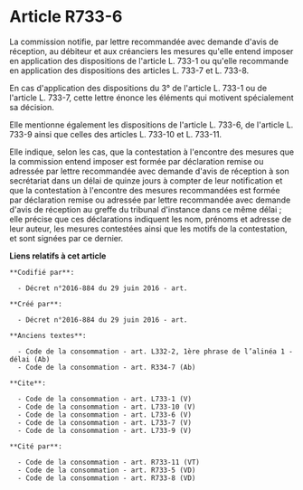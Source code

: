 # Article R733-6

La commission notifie, par lettre recommandée avec demande d'avis de réception, au débiteur et aux créanciers les mesures
qu'elle entend imposer en application des dispositions de l'article L. 733-1 ou qu'elle recommande en application des
dispositions des articles L. 733-7 et L. 733-8. 

En cas d'application des dispositions du 3° de l'article L. 733-1 ou de l'article L. 733-7, cette lettre énonce les éléments
qui motivent spécialement sa décision. 

Elle mentionne également les dispositions de l'article L. 733-6, de l'article L. 733-9 ainsi que celles des articles L.
733-10 et L. 733-11. 

Elle indique, selon les cas, que la contestation à l'encontre des mesures que la commission entend imposer est formée par
déclaration remise ou adressée par lettre recommandée avec demande d'avis de réception à son secrétariat dans un délai de
quinze jours à compter de leur notification et que la contestation à l'encontre des mesures recommandées est formée par
déclaration remise ou adressée par lettre recommandée avec demande d'avis de réception au greffe du tribunal d'instance dans
ce même délai ; elle précise que ces déclarations indiquent les nom, prénoms et adresse de leur auteur, les mesures
contestées ainsi que les motifs de la contestation, et sont signées par ce dernier.

**Liens relatifs à cet article**

	**Codifié par**:

	  - Décret n°2016-884 du 29 juin 2016 - art.

	**Créé par**:

	  - Décret n°2016-884 du 29 juin 2016 - art.

	**Anciens textes**:

	  - Code de la consommation - art. L332-2, 1ère phrase de l’alinéa 1 - délai (Ab)
	  - Code de la consommation - art. R334-7 (Ab)

	**Cite**:

	  - Code de la consommation - art. L733-1 (V)
	  - Code de la consommation - art. L733-10 (V)
	  - Code de la consommation - art. L733-6 (V)
	  - Code de la consommation - art. L733-7 (V)
	  - Code de la consommation - art. L733-9 (V)

	**Cité par**:

	  - Code de la consommation - art. R733-11 (VT)
	  - Code de la consommation - art. R733-5 (VD)
	  - Code de la consommation - art. R733-8 (VD)
